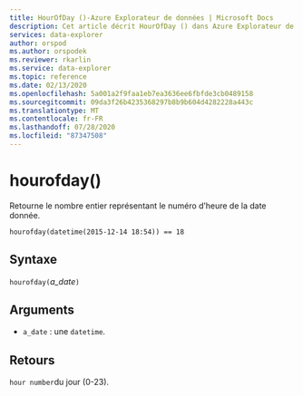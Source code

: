 ```yaml
---
title: HourOfDay ()-Azure Explorateur de données | Microsoft Docs
description: Cet article décrit HourOfDay () dans Azure Explorateur de données.
services: data-explorer
author: orspod
ms.author: orspodek
ms.reviewer: rkarlin
ms.service: data-explorer
ms.topic: reference
ms.date: 02/13/2020
ms.openlocfilehash: 5a001a2f9faa1eb7ea3636ee6fbfde3cb0489158
ms.sourcegitcommit: 09da3f26b4235368297b8b9b604d4282228a443c
ms.translationtype: MT
ms.contentlocale: fr-FR
ms.lasthandoff: 07/28/2020
ms.locfileid: "87347508"
---
```

# <a name="hourofday"></a>hourofday()

Retourne le nombre entier représentant le numéro d’heure de la date donnée.

```kusto
hourofday(datetime(2015-12-14 18:54)) == 18
```

## <a name="syntax"></a>Syntaxe

`hourofday(`*a_date*`)`

## <a name="arguments"></a>Arguments

* `a_date` : une `datetime`.

## <a name="returns"></a>Retours

`hour number`du jour (0-23).